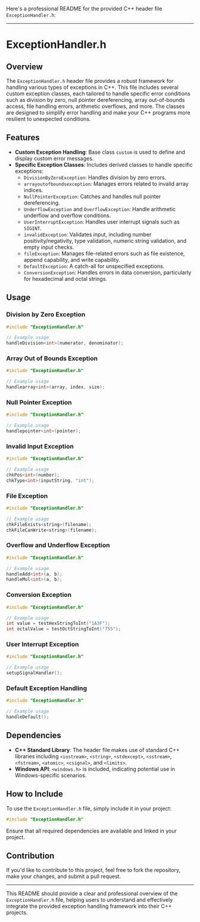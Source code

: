 Here's a professional README for the provided C++ header file `ExceptionHandler.h`:

---

# ExceptionHandler.h

## Overview

The `ExceptionHandler.h` header file provides a robust framework for handling various types of exceptions in C++. This file includes several custom exception classes, each tailored to handle specific error conditions such as division by zero, null pointer dereferencing, array out-of-bounds access, file handling errors, arithmetic overflows, and more. The classes are designed to simplify error handling and make your C++ programs more resilient to unexpected conditions.

## Features

- **Custom Exception Handling**: Base class `custom` is used to define and display custom error messages.
- **Specific Exception Classes**: Includes derived classes to handle specific exceptions:
  - `DivisionByZeroException`: Handles division by zero errors.
  - `arrayoutofboundsexception`: Manages errors related to invalid array indices.
  - `NullPointerException`: Catches and handles null pointer dereferencing.
  - `UnderflowException` and `OverflowException`: Handle arithmetic underflow and overflow conditions.
  - `UserInterruptException`: Handles user interrupt signals such as `SIGINT`.
  - `invalidException`: Validates input, including number positivity/negativity, type validation, numeric string validation, and empty input checks.
  - `fileException`: Manages file-related errors such as file existence, append capability, and write capability.
  - `DefaultException`: A catch-all for unspecified exceptions.
  - `ConversionException`: Handles errors in data conversion, particularly for hexadecimal and octal strings.

## Usage

### Division by Zero Exception

```cpp
#include "ExceptionHandler.h"

// Example usage
handleDivision<int>(numerator, denominator);
```

### Array Out of Bounds Exception

```cpp
#include "ExceptionHandler.h"

// Example usage
handlearray<int>(array, index, size);
```

### Null Pointer Exception

```cpp
#include "ExceptionHandler.h"

// Example usage
handlepointer<int>(pointer);
```

### Invalid Input Exception

```cpp
#include "ExceptionHandler.h"

// Example usage
chkPos<int>(number);
chkType<int>(inputString, "int");
```

### File Exception

```cpp
#include "ExceptionHandler.h"

// Example usage
chkFileExists<string>(filename);
chkFileCanWrite<string>(filename);
```

### Overflow and Underflow Exception

```cpp
#include "ExceptionHandler.h"

// Example usage
handleAdd<int>(a, b);
handleMul<int>(a, b);
```

### Conversion Exception

```cpp
#include "ExceptionHandler.h"

// Example usage
int value = testHexStringToInt("1A3F");
int octalValue = testOctStringToInt("755");
```

### User Interrupt Exception

```cpp
#include "ExceptionHandler.h"

// Example usage
setupSignalHandler();
```

### Default Exception Handling

```cpp
#include "ExceptionHandler.h"

// Example usage
handleDefault();
```

## Dependencies

- **C++ Standard Library**: The header file makes use of standard C++ libraries including `<iostream>`, `<string>`, `<stdexcept>`, `<sstream>`, `<fstream>`, `<atomic>`, `<csignal>`, and `<limits>`.
- **Windows API**: `<windows.h>` is included, indicating potential use in Windows-specific scenarios.

## How to Include

To use the `ExceptionHandler.h` file, simply include it in your project:

```cpp
#include "ExceptionHandler.h"
```

Ensure that all required dependencies are available and linked in your project.

## Contribution

If you'd like to contribute to this project, feel free to fork the repository, make your changes, and submit a pull request.

---

This README should provide a clear and professional overview of the `ExceptionHandler.h` file, helping users to understand and effectively integrate the provided exception handling framework into their C++ projects.
